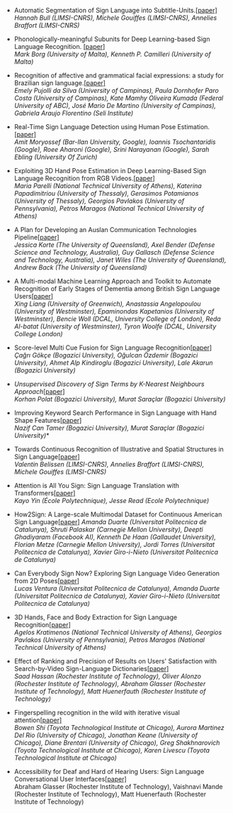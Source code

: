- Automatic Segmentation of Sign Language into Subtitle-Units.[[paper]](<https://slrtp.com/papers/full_papers/SLRTP.FP.01.011.paper.pdf>)   
  *Hannah Bull (LIMSI-CNRS), Michele Gouiffes (LIMSI-CNRS), Annelies Braffort (LIMSI-CNRS)*
- Phonologically-meaningful Subunits for Deep Learning-based Sign Language Recognition. [[paper]](https://slrtp.com/papers/full_papers/SLRTP.FP.02.012.paper.pdf)    
  *Mark Borg (University of Malta), Kenneth P. Camilleri (University of Malta)*
- Recognition of affective and grammatical facial expressions: a study for Brazilian sign language.[[paper]](https://slrtp.com/papers/full_papers/SLRTP.FP.03.015.paper.pdf)  
  *Emely Pujolli da Silva (University of Campinas), Paula Dornhofer Paro Costa (University of Campinas), Kate Mamhy Oliveira Kumada (Federal University of ABC), José Mario De Martino (University of Campinas), Gabriela Araujo Florentino (Seli Institute)*
- Real-Time Sign Language Detection using Human Pose Estimation.[[paper]](https://slrtp.com/papers/full_papers/SLRTP.FP.04.017.paper.pdf)    
  *Amit Moryossef (Bar-Ilan University, Google), Ioannis Tsochantaridis (Google), Roee Aharoni (Google), Srini Narayanan (Google), Sarah Ebling (University Of Zurich)*   
- Exploiting 3D Hand Pose Estimation in Deep Learning-Based Sign Language Recognition from RGB Videos.[[paper]](https://slrtp.com/papers/full_papers/SLRTP.FP.05.026.paper.pdf)    
  *Maria Parelli (National Technical University of Athens), Katerina Papadimitriou (University of Thessaly), Gerasimos Potamianos (University of Thessaly), Georgios Pavlakos (University of Pennsylvania), Petros Maragos (National Technical University of Athens)*
- A Plan for Developing an Auslan Communication Technologies Pipeline[[paper]](https://slrtp.com/papers/full_papers/SLRTP.FP.06.005.paper.pdf)    
  *Jessica Korte (The University of Queensland), Axel Bender (Defense Science and Technology, Australia), Guy Gallasch (Defense Science and Technology, Australia), Janet Wiles (The University of Queensland), Andrew Back (The University of Queensland)*

- A Multi-modal Machine Learning Approach and Toolkit to Automate Recognition of Early Stages of Dementia among British Sign Language Users[[paper]](https://slrtp.com/papers/full_papers/SLRTP.FP.07.010.paper.pdf)    
  *Xing Liang (University of Greenwich), Anastassia Angelopoulou (University of Westminster), Epaminondas Kapetanios (University of Westminster), Bencie Woll (DCAL, University College of London), Reda Al-batat (University of Westminster), Tyron Woolfe (DCAL, University College London)*
- Score-level Multi Cue Fusion for Sign Language Recognition[[paper]](https://slrtp.com/papers/full_papers/SLRTP.FP.08.016.paper.pdf)   
  *Çağrı Gökçe (Bogazici University), Oğulcan Özdemir (Bogazici University), Ahmet Alp Kindiroglu (Bogazici University), Lale Akarun (Bogazici University)*
- *Unsupervised Discovery of Sign Terms by K-Nearest Neighbours Approach*[[paper]](https://slrtp.com/papers/full_papers/SLRTP.FP.09.028.paper.pdf)    
  *Korhan Polat (Bogazici University), Murat Saraçlar (Bogazici University)*

- Improving Keyword Search Performance in Sign Language with Hand Shape Features[[paper]](https://slrtp.com/papers/full_papers/SLRTP.FP.10.029.paper.pdf)    
  *Nazif Can Tamer (Bogazici University), Murat Saraçlar (Bogazici University)**
- Towards Continuous Recognition of Illustrative and Spatial Structures in Sign Language[[paper]](https://slrtp.com/papers/extended_abstracts/SLRTP.EA.11.007.paper.pdf)    
  *Valentin Belissen (LIMSI-CNRS), Annelies Braffort (LIMSI-CNRS), Michele Gouiffes (LIMSI-CNRS)*
- Attention is All You Sign: Sign Language Translation with Transformers[[paper]](https://slrtp.com/papers/extended_abstracts/SLRTP.EA.12.009.paper.pdf)    
  *Kayo Yin (École Polytechnique), Jesse Read (Ecole Polytechnique)*
- How2Sign: A Large-scale Multimodal Dataset for Continuous American Sign Language[[paper]](https://slrtp.com/papers/extended_abstracts/SLRTP.EA.13.014.paper.pdf)
  *Amanda Duarte (Universitat Politecnica de Catalunya), Shruti Palaskar (Carnegie Mellon University), Deepti Ghadiyaram (Facebook AI), Kenneth De Haan (Gallaudet University), Florian Metze (Carnegie Mellon University), Jordi Torres (Universitat Politecnica de Catalunya), Xavier Giro-i-Nieto (Universitat Politecnica de Catalunya)*
- Can Everybody Sign Now? Exploring Sign Language Video Generation from 2D Poses[[paper]](https://slrtp.com/papers/extended_abstracts/SLRTP.EA.14.018.paper.pdf)  
  *Lucas Ventura (Universitat Politecnica de Catalunya), Amanda Duarte (Universitat Politecnica de Catalunya), Xavier Giro-i-Nieto (Universitat Politecnica de Catalunya)*
- 3D Hands, Face and Body Extraction for Sign Language Recognition[[paper]](https://slrtp.com/papers/extended_abstracts/SLRTP.EA.15.022.paper.pdf)   
  *Agelos Kratimenos (National Technical University of Athens), Georgios Pavlakos (University of Pennsylvania), Petros Maragos (National Technical University of Athens)*
- Effect of Ranking and Precision of Results on Users' Satisfaction with Search-by-Video Sign-Language Dictionaries[[paper]](https://slrtp.com/papers/extended_abstracts/SLRTP.EA.16.023.paper.pdf)    
  *Saad Hassan (Rochester Institute of Technology), Oliver Alonzo (Rochester Institute of Technology), Abraham Glasser (Rochester Institute of Technology), Matt Huenerfauth (Rochester Institute of Technology)*
- Fingerspelling recognition in the wild with iterative visual attention[[paper]](https://slrtp.com/papers/extended_abstracts/SLRTP.EA.17.025.paper.pdf)    
  *Bowen Shi (Toyota Technological Institute at Chicago), Aurora Martinez Del Rio (University of Chicago), Jonathan Keane (University of Chicago), Diane Brentari (University of Chicago), Greg Shakhnarovich (Toyota Technological Institute at Chicago), Karen Livescu (Toyota Technological Institute at Chicago)*

- Accessibility for Deaf and Hard of Hearing Users: Sign Language Conversational User Interfaces[[paper]](https://slrtp.com/papers/extended_abstracts/SLRTP.EA.18.027.paper.pdf)    
  Abraham Glasser (Rochester Institute of Technology), Vaishnavi Mande (Rochester Institute of Technology), Matt Huenerfauth (Rochester Institute of Technology)